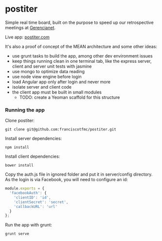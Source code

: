 postiter
========

Simple real time board, built on the purpose to speed up our retrospective meetings at <a href="http://gerencianet.com.br">Gerencianet</a>.

Live app: <a href="postiter.com">postiter.com</a>

It's also a proof of concept of the MEAN architecture and some other ideas:
* use grunt tasks to build the app, among other dev environment issues
* keep things running clean in one terminal tab, like the express server, client and server unit tests with jasmine
* use mongo to optimize data reading
* use node view engine before login
* load Angular app only after login and never more
* isolate server and client code
* the client app must be built in small modules
  * TODO: create a Yeoman scaffold for this structure

### Running the app

Clone postiter:
```console
git clone git@github.com:franciscotfmc/postiter.git
```

Install server dependencies:
```console
npm install
```

Install client dependencies:
```console
bower install
```

Copy the auth.js file in ignored folder and put it in server/config directory. As the login is via Facebook, you will need to configure an id:
```javascript
module.exports = {
  'facebookAuth': {
    'clientID': 'id',
    'clientSecret': 'secret',
    'callbackURL': 'url'
  }
};

```

Run the app with grunt:
```console
grunt serve
```
